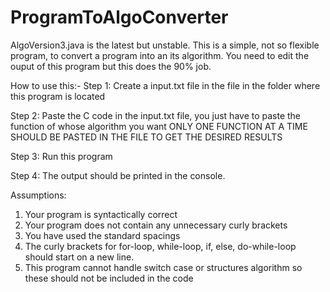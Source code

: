 # ProgramToAlgoConverter
AlgoVersion3.java is the latest but unstable.
This is a simple, not so flexible program, to convert a program into an its algorithm. You need to edit the ouput of this program but
this does the 90% job.

How to use this:-
Step 1: Create a input.txt file in the file in the folder where this program is located

Step 2: Paste the C code in the input.txt file, you just have to paste the function of whose algorithm you want					ONLY ONE FUNCTION AT A TIME SHOULD BE PASTED IN THE FILE TO GET THE DESIRED RESULTS

Step 3: Run this program

Step 4: The output should be printed in the console.

Assumptions:
1. Your program is syntactically correct
2. Your program does not contain any unnecessary curly brackets
3. You have used the standard spacings
4. The curly brackets for for-loop, while-loop, if, else, do-while-loop should start on a new line.
5. This program cannot handle switch case or structures algorithm so these should not be included in the code
